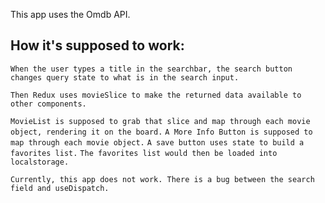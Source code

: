 This app uses the Omdb API.

How it's supposed to work:
---
```
When the user types a title in the searchbar, the search button changes query state to what is in the search input.
```
```
Then Redux uses movieSlice to make the returned data available to other components.
```
```MovieList is supposed to grab that slice and map through each movie object, rendering it on the board.```
```A More Info Button is supposed to map through each movie object.```
```A save button uses state to build a favorites list.```
```The favorites list would then be loaded into localstorage.```

```Currently, this app does not work. There is a bug between the search field and useDispatch. ```
